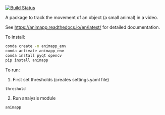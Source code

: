 [![Build Status](https://travis-ci.org/sraorao/animapp_conda.svg?branch=master)](https://travis-ci.org/sraorao/animapp_conda)

A package to track the movement of an object (a small animal) in a video.

See https://animapp.readthedocs.io/en/latest/ for detailed documentation.

To install:

```bash
conda create -n animapp_env
conda activate animapp_env
conda install pyqt opencv
pip install animapp
```
To run:

1. First set thresholds (creates settings.yaml file)
```bash
threshold
```

2. Run analysis module
```bash
animapp
```

